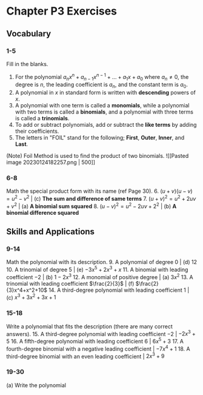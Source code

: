 # Chapter P3 Exercises

## Vocabulary
### 1-5
Fill in the blanks.
1. For the polynomial $a_{n}x^{n} + a_{n-1}x^{n-1}+\ldots+a_1x+a_0$ where $a_n\neq0$, the degree is $n$, the leading coefficient is $a_n$, and the constant term is $a_0$.
2. A polynomial in $x$ in standard form is written with **descending** powers of $x$.
3. A polynomial with one term is called a **monomials**, while a polynomial with two terms is called a **binomials**, and a polynomial with three terms is called a **trinomials**.
4. To add or subtract polynomials, add or subtract the **like terms** by adding their coefficients.
5. The letters in "FOIL" stand for the following; **First**, **Outer**, **Inner**, and **Last**.

(Note) Foil Method is used to find the product of two binomials.
![[Pasted image 20230124182257.png | 500]]

### 6-8
Math the special product form with its name (ref Page 30).
6. $(u+v)(u-v)=u^2-v^2$ | (c) **The sum and difference of same terms** 
7. $(u+v)^2 = u^2+2uv+v^2$ | (a) **A binomial sum squared**
8. $(u-v)^2 = u^2-2uv+2^2$ | (b) **A binomial difference squared**

## Skills and Applications
### 9-14
Math the polynomial with its description.
9. A polynomial of degree $0$ | (d) $12$
10. A trinomial of degree $5$ | (e) $-3x^5+2x^3+x$
11. A binomial with leading coefficient $-2$ | (b) $1-2x^3$
12. A monomial of positive degree | (a) $3x^2$
13. A trinomial with leading coefficient $\frac{2}{3}$ | (f) $\frac{2}{3}x^4+x^2+10$
14. A third-degree polynomial with leading coefficient $1$ | (c) $x^3+3x^2+3x+1$

### 15-18
Write a polynomial that fits the description (there are many correct answers).
15. A third-degree polynomial with leading coefficient $-2$ | $-2x^3+5$
16. A fifth-degree polynomial with leading coefficient $6$ | $6x^5+3$
17. A fourth-degree binomial with a negative leading coefficient | $-7x^4+1$
18. A third-degree binomial with an even leading coefficient | $2x^3+9$

### 19-30
(a) Write the polynomial